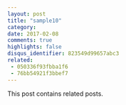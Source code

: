 ```yaml
---
layout: post
title: "sample10"
category: 
date: 2017-02-08
comments: true
highlights: false
disqus_identifier: 823549d99657abc3
related:
 - 050336f93fbba1f6
 - 76bb54921f3bbef7
---
```


This post contains related posts.